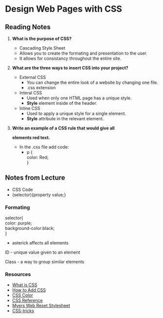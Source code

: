 # Design Web Pages with CSS

## Reading Notes

1. **What is the purpose of CSS?**
   - Cascading Style Sheet
   - Allows you to create the formating and presentation to the user.  
   - It allows for consistancy throughout the entire site.  

2. **What are the three ways to insert CSS into your project?**
   - External CSS
     - You can change the entire look of a website by changing one file.
     - .css extension
   - Interal CSS
     - Used when only one HTML page has a unique style.  
     - **Style** element inside of the header.
   - Inline CSS
     - Used to apply a unique style for a single element.  
     - **Style** attribute in the relevant element.

3. **Write an example of a CSS rule that would give all <p> elements red text.**
    - In the .css file add code:
       - p {  
        color: Red;  
       }

## Notes from Lecture

- CSS Code
- (selector){property value;}

### Formating

selector{  
    color: purple;  
    background-color:black;  
}

- asterick affects all elements

ID - unique value given to an element

Class - a way to group similar elements

### Resources

- [What is CSS](https://developer.mozilla.org/en-US/docs/Learn/CSS/First_steps/What_is_CSS)
- [How to Add CSS](https://www.w3schools.com/css/css_howto.asp)
- [CSS Color](https://www.w3schools.com/cssref/pr_text_color.asp)
- [CSS Reference](https://developer.mozilla.org/en-US/docs/Web/CSS/Reference)
- [Myers Web Reset Stylesheet](https://meyerweb.com/eric/tools/css/reset/)
- [CSS-tricks](https://www.css-tricks.com)
